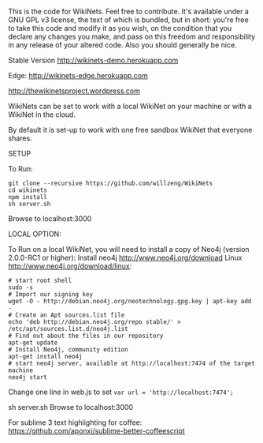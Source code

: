 This is the code for WikiNets. Feel free to contribute. It's available under a GNU GPL v3 license, the text of which is bundled, but in short: you're free to take this code and modify it as you wish, on the condition that you declare any changes you make, and pass on this freedom and responsibility in any release of your altered code. Also you should generally be nice.

Stable Version
http://wikinets-demo.herokuapp.com

Edge:
http://wikinets-edge.herokuapp.com

http://thewikinetsproject.wordpress.com

WikiNets can be set to work with a local WikiNet on your machine or with a WikiNet in the cloud.

By default it is set-up to work with one free sandbox WikiNet that everyone shares.

SETUP

To Run:

  ```
  git clone --recursive https://github.com/willzeng/WikiNets
  cd wikinets
  npm install
  sh server.sh
  ```
  Browse to localhost:3000

LOCAL OPTION:

To Run on a local WikiNet, you will need to install a copy of Neo4j (version 2.0.0-RC1 or higher):
  Install neo4j http://www.neo4j.org/download
  Linux http://www.neo4j.org/download/linux:

    # start root shell
    sudo -s
    # Import our signing key
    wget -O - http://debian.neo4j.org/neotechnology.gpg.key | apt-key add - 
    # Create an Apt sources.list file
    echo 'deb http://debian.neo4j.org/repo stable/' > /etc/apt/sources.list.d/neo4j.list
    # Find out about the files in our repository
    apt-get update
    # Install Neo4j, community edition
    apt-get install neo4j
    # start neo4j server, available at http://localhost:7474 of the target machine
    neo4j start

  Change one line in web.js to set
    ```
    var url = 'http://localhost:7474';
    ```

  sh server.sh
  Browse to localhost:3000


  For sublime 3 text highlighting for coffee:
  https://github.com/aponxi/sublime-better-coffeescript
